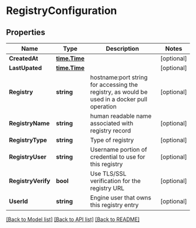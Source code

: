 # RegistryConfiguration

## Properties

Name | Type | Description | Notes
------------ | ------------- | ------------- | -------------
**CreatedAt** | [**time.Time**](time.Time.md) |  | [optional] 
**LastUpated** | [**time.Time**](time.Time.md) |  | [optional] 
**Registry** | **string** | hostname:port string for accessing the registry, as would be used in a docker pull operation | [optional] 
**RegistryName** | **string** | human readable name associated with registry record | [optional] 
**RegistryType** | **string** | Type of registry | [optional] 
**RegistryUser** | **string** | Username portion of credential to use for this registry | [optional] 
**RegistryVerify** | **bool** | Use TLS/SSL verification for the registry URL | [optional] 
**UserId** | **string** | Engine user that owns this registry entry | [optional] 

[[Back to Model list]](../README.md#documentation-for-models) [[Back to API list]](../README.md#documentation-for-api-endpoints) [[Back to README]](../README.md)


